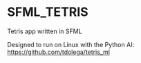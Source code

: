 # SFML_TETRIS
Tetris app written in SFML

Designed to run on Linux with the Python AI: https://github.com/tdolega/tetris_ml
